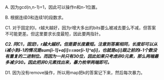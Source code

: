 A. 因为gcd(n,n-1)=1，因此可以操作n和n-1位置。

B. 根据连续0和连续1的段数求。

C1. 对于固定的l，r越大越好，因为r增大多出的bits要么被减去要么不减，但答案不可能更差。但这里要求长度最短，因此要两指针。

***C2. 同C1，固定l，r越大越好。但是要长度最短。注意到答案相同，长度却可以从i减小到i-1的情况是sum[i-1]+a[i]==xor[i-1]^a[i]，也就是a[i]跟之前的i-1个数没有重复的二进制位。而因为一共只有30位，因此如果只考虑非0元素，那么两端最多减少30。因此把非0元素找出来，暴力枚举两端即可。***

D1. 因为没有remove操作，所以用map把k的答案记下来，然后每次暴力。
